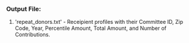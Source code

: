 
### Output File:
1. 'repeat_donors.txt' - Receipient profiles with their Committee ID, Zip Code, Year, Percentile Amount, Total Amount, and Number of                        Contributions. 
